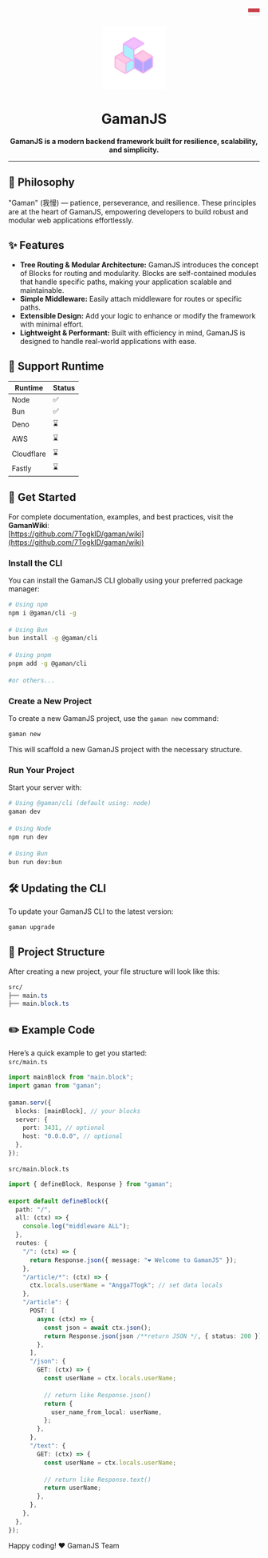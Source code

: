 <p align="right">
  <img src=".github/images/indonesia.png" height="23px">
</p>

<p align="center">
  <a href="https://github.com/7TogkID/gaman">
    <img src=".github/images/gaman.png" width="25%">
  </a>
</p>

<h1 align="center">GamanJS</h1>
<p align="center">
  <strong>GamanJS is a modern backend framework built for resilience, scalability, and simplicity.</strong>
</p>

---

## 🧠 Philosophy

"Gaman" (我慢) — patience, perseverance, and resilience. These principles are at the heart of GamanJS, empowering developers to build robust and modular web applications effortlessly.

## ✨ Features

- **Tree Routing & Modular Architecture:** GamanJS introduces the concept of Blocks for routing and modularity. Blocks are self-contained modules that handle specific paths, making your application scalable and maintainable.
- **Simple Middleware:** Easily attach middleware for routes or specific paths.
- **Extensible Design:** Add your logic to enhance or modify the framework with minimal effort.
- **Lightweight & Performant:** Built with efficiency in mind, GamanJS is designed to handle real-world applications with ease.

## 🚀 Support Runtime

| Runtime    | Status |
| ---------- | ------ |
| Node       | ✅     |
| Bun        | ✅     |
| Deno       | ⌛     |
| AWS        | ⌛     |
| Cloudflare | ⌛     |
| Fastly     | ⌛     |

## 🚀 Get Started
For complete documentation, examples, and best practices, visit the **GamanWiki**:  
[https://github.com/7TogkID/gaman/wiki](https://github.com/7TogkID/gaman/wiki)

### Install the CLI

You can install the GamanJS CLI globally using your preferred package manager:

```bash
# Using npm
npm i @gaman/cli -g

# Using Bun
bun install -g @gaman/cli

# Using pnpm
pnpm add -g @gaman/cli

#or others...
```

### Create a New Project

To create a new GamanJS project, use the `gaman new` command:

```bash
gaman new
```

This will scaffold a new GamanJS project with the necessary structure.

### Run Your Project

Start your server with:

```bash
# Using @gaman/cli (default using: node)
gaman dev 

# Using Node
npm run dev

# Using Bun
bun run dev:bun
```

## 🛠 Updating the CLI

To update your GamanJS CLI to the latest version:

```bash
gaman upgrade
```

## 📂 Project Structure

After creating a new project, your file structure will look like this:

```css
src/
├── main.ts
├── main.block.ts
```

## ✏️ Example Code

Here’s a quick example to get you started: <br>
`src/main.ts`

```ts
import mainBlock from "main.block";
import gaman from "gaman";

gaman.serv({
  blocks: [mainBlock], // your blocks
  server: {
    port: 3431, // optional
    host: "0.0.0.0", // optional
  },
});
```

`src/main.block.ts`

```ts
import { defineBlock, Response } from "gaman";

export default defineBlock({
  path: "/",
  all: (ctx) => {
    console.log("middleware ALL");
  },
  routes: {
    "/": (ctx) => {
      return Response.json({ message: "❤️ Welcome to GamanJS" });
    },
    "/article/*": (ctx) => {
      ctx.locals.userName = "Angga7Togk"; // set data locals
    },
    "/article": {
      POST: [
        async (ctx) => {
          const json = await ctx.json();
          return Response.json(json /**return JSON */, { status: 200 });
        },
      ],
      "/json": {
        GET: (ctx) => {
          const userName = ctx.locals.userName;

          // return like Response.json()
          return {
            user_name_from_local: userName,
          };
        },
      },
      "/text": {
        GET: (ctx) => {
          const userName = ctx.locals.userName;

          // return like Response.text()
          return userName;
        },
      },
    },
  },
});
```

Happy coding! ❤️ GamanJS Team
